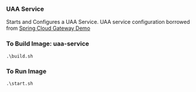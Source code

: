 ### UAA Service
Starts and Configures a UAA Service.
UAA service configuration borrowed from [Spring Cloud Gateway Demo](https://benwilcock.github.io/spring-cloud-gateway-demo)

### To Build Image: uaa-service
```.\build.sh```

### To Run Image
```.\start.sh```